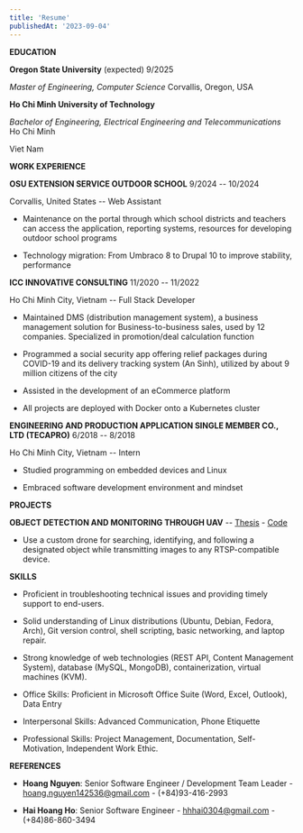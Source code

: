 ```yaml
---
title: 'Resume'
publishedAt: '2023-09-04'
---
```

**EDUCATION**

**Oregon State University** (expected) 9/2025

*Master of Engineering, Computer Science* Corvallis, Oregon, USA

**Ho Chi Minh University of Technology**

*Bachelor of Engineering, Electrical Engineering and Telecommunications*
Ho Chi Minh

Viet Nam

**WORK EXPERIENCE**

**OSU EXTENSION SERVICE OUTDOOR SCHOOL** 9/2024 -- 10/2024

Corvallis, United States -- Web Assistant

-   Maintenance on the portal through which school districts and
    teachers can access the application, reporting systems, resources
    for developing outdoor school programs

-   Technology migration: From Umbraco 8 to Drupal 10 to improve
    stability, performance

**ICC INNOVATIVE CONSULTING** 11/2020 -- 11/2022

Ho Chi Minh City, Vietnam -- Full Stack Developer

-   Maintained DMS (distribution management system), a business
    management solution for Business-to-business sales, used by 12
    companies. Specialized in promotion/deal calculation function

-   Programmed a social security app offering relief packages during
    COVID-19 and its delivery tracking system (An Sinh), utilized by
    about 9 million citizens of the city

-   Assisted in the development of an eCommerce platform

-   All projects are deployed with Docker onto a Kubernetes cluster

**ENGINEERING AND PRODUCTION APPLICATION SINGLE MEMBER CO., LTD
(TECAPRO)** 6/2018 -- 8/2018

Ho Chi Minh City, Vietnam -- Intern

-   Studied programming on embedded devices and Linux

-   Embraced software development environment and mindset

**PROJECTS**

**OBJECT DETECTION AND MONITORING THROUGH UAV** --
[Thesis](https://github.com/bachsofttrick/dronectrl-with-tracking/blob/master/thesis.pdf)
\- [Code](https://github.com/bachsofttrick/dronectrl-with-tracking)

-   Use a custom drone for searching, identifying, and following a
    designated object while transmitting images to any RTSP-compatible
    device.

**SKILLS**

-   Proficient in troubleshooting technical issues and providing timely
    support to end-users.

-   Solid understanding of Linux distributions (Ubuntu, Debian, Fedora,
    Arch), Git version control, shell scripting, basic networking, and
    laptop repair.

-   Strong knowledge of web technologies (REST API, Content Management
    System), database (MySQL, MongoDB), containerization, virtual
    machines (KVM).

-   Office Skills: Proficient in Microsoft Office Suite (Word, Excel,
    Outlook), Data Entry

-   Interpersonal Skills: Advanced Communication, Phone Etiquette

-   Professional Skills: Project Management, Documentation,
    Self-Motivation, Independent Work Ethic.

**REFERENCES**

-   **Hoang Nguyen**: Senior Software Engineer / Development Team
    Leader - [hoang.nguyen142536@gmail.com](mailto:hoang.nguyen142536@gmail.com) - (+84)93-416-2993

-   **Hai Hoang Ho**: Senior Software Engineer - [hhhai0304@gmail.com](mailto:hhhai0304@gmail.com) -
    (+84)86-860-3494
